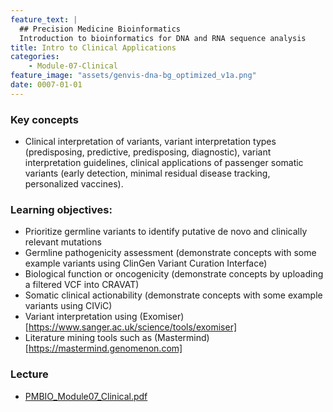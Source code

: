 ```yaml
---
feature_text: |
  ## Precision Medicine Bioinformatics
  Introduction to bioinformatics for DNA and RNA sequence analysis
title: Intro to Clinical Applications
categories:
    - Module-07-Clinical
feature_image: "assets/genvis-dna-bg_optimized_v1a.png"
date: 0007-01-01
---
```


### Key concepts
* Clinical interpretation of variants, variant interpretation types (predisposing, predictive, predisposing, diagnostic), variant interpretation guidelines, clinical applications of passenger somatic variants (early detection, minimal residual disease tracking, personalized vaccines).

### Learning objectives:
* Prioritize germline variants to identify putative de novo and clinically relevant mutations
* Germline pathogenicity assessment (demonstrate concepts with some example variants using ClinGen Variant Curation Interface)
* Biological function or oncogenicity (demonstrate concepts by uploading a filtered VCF into CRAVAT)
* Somatic clinical actionability (demonstrate concepts with some example variants using CIViC)
* Variant interpretation using (Exomiser)[https://www.sanger.ac.uk/science/tools/exomiser]
* Literature mining tools such as (Mastermind)[https://mastermind.genomenon.com]

### Lecture
* [PMBIO_Module07_Clinical.pdf](/assets/lectures/PMBIO_Module07_Clinical.pdf)
